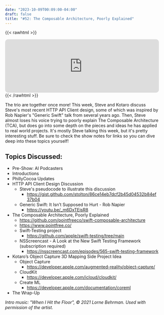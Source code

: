 ```yaml
---
date: "2023-10-09T00:09:00-04:00"
draft: false 
title: "#52: The Composable Architecture, Poorly Explained"
---
```


{{< rawhtml >}}
<iframe id="embedPlayer" src="https://embed.podcasts.apple.com/us/podcast/52-the-composable-architecture-poorly-explained/id1589612693?i=1000630650244&amp;itsct=podcast_box_player&amp;itscg=30200&amp;ls=1&amp;theme=auto" height="175px" frameborder="0" sandbox="allow-forms allow-popups allow-same-origin allow-scripts allow-top-navigation-by-user-activation" allow="autoplay *; encrypted-media *; clipboard-write" style="width: 100%; max-width: 660px; overflow: hidden; border-radius: 10px; transform: translateZ(0px); animation: 2s 6 loading-indicator; background-color: rgb(228, 228, 228); --noir-inline-background-color: #20272b;" data-noir-inline-background-color=""></iframe>
{{< /rawhtml >}}

The trio are together once more! This week, Steve and Kotaro discuss Steve's most recent HTTP API Client design, some of which was inspired by Rob Napier's "Generic Swift" talk from several years ago. Then, Steve almost loses his voice trying to poorly explain The Composable Architecture (TCA), but does go into some depth on the pieces and ideas he has applied to real world projects. It's mostly Steve talking this week, but it's pretty interesting stuff. Be sure to check the show notes for links so you can dive deep into these topics yourself!

## Topics Discussed:
- Pre-Show: AI Podcasters
- Introductions
- PhillyCocoa Updates
- HTTP API Client Design Discussion
    - Steve's pseudocode to illustrate this discussion
        - https://gist.github.com/stolton/86ce14eb7dcf2b45d04532b84ef37b04
    - Generic Swift: It Isn’t Supposed to Hurt - Rob Napier
        - https://youtu.be/_m6DxTEisR8
- The Composable Architecture, Poorly Explained
    - https://github.com/pointfreeco/swift-composable-architecture
    - https://www.pointfree.co/
     - Swift-Testing project
        - https://github.com/apple/swift-testing/tree/main
    - NSScreencast - A Look at the New Swift Testing Framework (subscription required)
        - https://nsscreencast.com/episodes/565-swift-testing-framework
- Kotaro’s Object Capture 3D Mapping Side Project Idea
    - Object Capture
        - https://developer.apple.com/augmented-reality/object-capture/
    - CloudKit
        - https://developer.apple.com/icloud/cloudkit/
    - Create ML
        - https://developer.apple.com/documentation/coreml
- The Wrap-Up

*Intro music: "When I Hit the Floor", © 2021 Lorne Behrman. Used with permission of the artist.*